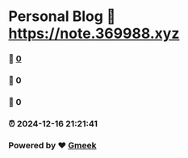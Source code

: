 # Personal Blog :link: https://note.369988.xyz 
### :page_facing_up: [0](https://note.369988.xyz/tag.html) 
### :speech_balloon: 0 
### :hibiscus: 0 
### :alarm_clock: 2024-12-16 21:21:41 
### Powered by :heart: [Gmeek](https://github.com/Meekdai/Gmeek)

